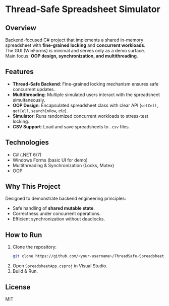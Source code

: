 # Thread-Safe Spreadsheet Simulator

## Overview
Backend-focused C# project that implements a shared in-memory spreadsheet with **fine-grained locking** and **concurrent workloads**.  
The GUI (WinForms) is minimal and serves only as a demo surface.  
Main focus: **OOP design, synchronization, and multithreading**.

## Features
- **Thread-Safe Backend**: Fine-grained locking mechanism ensures safe concurrent updates.  
- **Multithreading**: Multiple simulated users interact with the spreadsheet simultaneously.  
- **OOP Design**: Encapsulated spreadsheet class with clear API (`setCell`, `getCell`, `searchInRow`, etc).  
- **Simulator**: Runs randomized concurrent workloads to stress-test locking.  
- **CSV Support**: Load and save spreadsheets to `.csv` files.  

## Technologies
- C# (.NET 6/7)
- Windows Forms (basic UI for demo)
- Multithreading & Synchronization (Locks, Mutex)
- OOP

## Why This Project
Designed to demonstrate backend engineering principles:  
- Safe handling of **shared mutable state**.  
- Correctness under concurrent operations.  
- Efficient synchronization without deadlocks.  

## How to Run
1. Clone the repository:
   ```bash
   git clone https://github.com/<your-username>/ThreadSafe-Spreadsheet.git
   ```
2. Open `SpreadsheetApp.csproj` in Visual Studio.  
3. Build & Run.

## License
MIT
